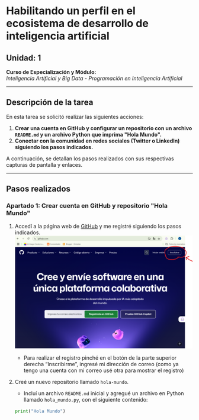 # Habilitando un perfil en el ecosistema de desarrollo de inteligencia artificial

## Unidad: 1  
**Curso de Especialización y Módulo:**  
_Inteligencia Artificial y Big Data - Programación en Inteligencia Artificial_

---

## Descripción de la tarea

En esta tarea se solicitó realizar las siguientes acciones:  
1. **Crear una cuenta en GitHub y configurar un repositorio con un archivo `README.md` y un archivo Python que imprima "Hola Mundo".**  
2. **Conectar con la comunidad en redes sociales (Twitter o LinkedIn) siguiendo los pasos indicados.**  

A continuación, se detallan los pasos realizados con sus respectivas capturas de pantalla y enlaces.

---

## Pasos realizados

### Apartado 1: Crear cuenta en GitHub y repositorio "Hola Mundo"
1. Accedí a la página web de [GitHub](https://github.com/) y me registré siguiendo los pasos indicados.
   ![captura de inicio Github web](capturas_tarea/c1.png)
 
   - Para realizar el registro pinché en el botón de la parte superior derecha “Inscribirme”, ingresé mi dirección de correo (como ya tengo una cuenta con mi correo usé otra para mostrar el registro)  
3. Creé un nuevo repositorio llamado `hola-mundo`.  
   - Incluí un archivo `README.md` inicial y agregué un archivo en Python llamado `hola_mundo.py`, con el siguiente contenido:  

   ```python
   print("Hola Mundo")

